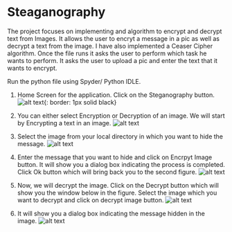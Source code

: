 # Steaganography

The project focuses on implementing and algorithm to encrypt and decrypt text from Images.
It allows the user to encryt a message in a pic as well as decrypt a text from the image. 
I have also implemented a Ceaser Cipher algorithm.
Once the file runs it asks the user to perform which task he wants to perform.
It asks the user to upload a pic and enter the text that it wants to encrypt.

Run the python file using Spyder/ Python IDLE.


1) Home Screen for the application. Click on the Steganography button.
![alt text](https://github.com/kdave97/Steganography/blob/master/output/1.PNG){: border: 1px solid black}

2) You can either select Encryption or Decryption of an image. We will start by Encrypting a text in an image.
![alt text](https://github.com/kdave97/Steganography/blob/master/output/2.PNG)

3) Select the image from your local directory in which you want to hide the message. 
![alt text](https://github.com/kdave97/Steganography/blob/master/output/3.PNG)

4) Enter the message that you want to hide and click on Encrpyt Image button. It will show you a dialog box indicating the process is completed. Click Ok button which will bring back you to the second figure.
![alt text](https://github.com/kdave97/Steganography/blob/master/output/4.PNG)

5) Now, we will decrypt the image. Click on the Decrypt button which will show you the window below in the figure. Select the image which you want to decrypt and click on decrypt image button.
![alt text](https://github.com/kdave97/Steganography/blob/master/output/5.PNG)

6) It will show you a dialog box indicating the message hidden in the image.
![alt text](https://github.com/kdave97/Steganography/blob/master/output/6.PNG)
